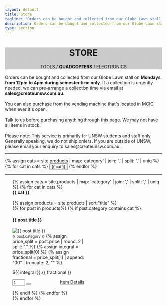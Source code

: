 ```yaml
---
layout: default
title: Store
tagline: "Orders can be bought and collected from our Globe Lawn stall on Mondays from 12pm to 4pm during semester time only."
description: Orders can be bought and collected from our Globe Lawn stall on Mondays from 12pm to 4pm during semester time only.
type: section
---
```


<style type="text/css">
.store-cover {
	background-image: linear-gradient( rgba(0, 0, 0, 0.2), rgba(0, 0, 0, 0.2) ), url(https://scontent.fsyd4-1.fna.fbcdn.net/v/t31.0-8/13329602_590946491080810_7311982646520677562_o.jpg?oh=c083c95064d7472d7778c899f21ae477&oe=5932897F);
	background-attachment: fixed;
}
</style>

<div class="jumbotron general-cover store-cover" >
  <div class="wrapper">
    <center>
      <h1><b>STORE</b></h1>
      <span>TOOLS / <b>QUADCOPTERS</b> / ELECTRONICS</span>
    </center>
  </div>
</div>

<div class="wrapper">


<div class="str-sub">
<br>Orders can be bought and collected from our Globe Lawn stall on <b>Mondays from 12pm to 4pm during semester time only</b>. If a collection is urgently needed, we can pre-arrange a collection time via email at <b>sales@createunsw.com.au</b>.
<br><br>You can also purchase from the vending machine that's located in MCIC when ever it's open.
<br><br>Talk to us before purchasing anything through this page. We may not have all items in stock.
<br><br>Please note: This service is primarily for UNSW students and staff only. Generally speaking, we do not ship orders. If you are outside of UNSW, please email your enquiry to sales@createunsw.com.au.
</div>


<div style="display: inline"><hr>
	{% assign cats =  site.products | map: 'category' | join: ','  | split: ',' | uniq %}
	{% for cat in cats %}
	<button class="btn btn-standard store-btn" onclick="location.href='#{{ cat }}'"><a>{{ cat }}</a></button>
	{% endfor %}<hr>
</div>

<ul class="post-list">
	{% assign cats =  site.products | map: 'category' | join: ','  | split: ',' | uniq %}
    {% for cat in cats %}
	    <div class="postBody">
			<div class="manual-post">
				<div class="manual manual-title" id="{{ cat }}">
			 		<strong>{{ cat }}</strong>
				</div>
			</div><br>
			{% assign products = site.products | sort:"title" %}
	    	<div class="product-pod">
		    {% for post in products%}
		    	{% if post.category contains cat %}
				<div class="panel panel-default" style="width:230px;">
				  <div class="panel-heading">
				    <h4 class="panel-title"><a href="{{ site.baseurl }}{{ post.url }}">{{ post.title }}</a></h4>
				  </div>
				  <div class="panel-body product-subpod">
				    <img src="{{ post.image }}" alt="{{ post.title }}" style="height:auto" />
				    <br><small>{{ post.category }}</small>
					{% assign price_split = post.price | round: 2 | split: "." %}
					{% assign integral = price_split[0] %}
					{% assign fractional = price_split[1] | append: "00" | truncate: 2, "" %}
				    <p>${{ integral }}.{{ fractional }}</p>
				  </div>
				  <div class="panel-footer">
				  	<div style="display: inline">
						<form target='paypal' action='https://www.paypal.com/cgi-bin/webscr' method='post'>
							<input type='hidden' name='add' value='1'>
							<input type='hidden' name='cmd' value='_cart'>
							<input type='hidden' name='business' value='sales@createunsw.com.au' />
							<input type='hidden' name='item_name' value='{{ post.title }}' />
							<input type='hidden' name='item_number' value='' />
							<input type='hidden' name='amount' value='{{ post.price }}' />
							<input type='hidden' name='no_note' value='1' />
							<input type='hidden' name='currency_code' value='AUD' />
							<input type='hidden' name='lc' value='AU'><input style="width:40px;" type='number' name='quantity' value='1' min="1">
							<button class="btn btn-secondary" type='submit' name='submit' alt='Add this item to your paypal cart.' value='Purchase' >
								<i class="fa fa-shopping-cart" aria-hidden="true"></i>
							</button>
						    <a style="float:right" href="{{ site.baseurl }}{{ post.url }}" alt="{{ post.title }}">Item Details</a>
						</form>
				  	</div>
				  </div>
				</div>
	    		{% endif %}
   			 {% endfor %}
			</div>
		</div>
	{% endfor %}
</ul>

</div>